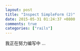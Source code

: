 ```yaml
---
layout: post
title: "Inspect SimpleForm (2)"
date: 2015-05-31 01:24:37 +0800
comments: true
categories: ["rails"]
---
```


我正在努力编写中 ...

<!--
SimpleForm::Components
SimpleForm::Inputs
 -->
